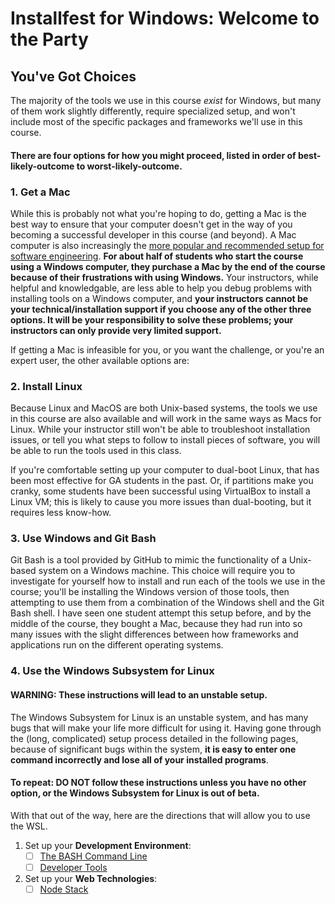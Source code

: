# Installfest for Windows: Welcome to the Party

## You've Got Choices

The majority of the tools we use in this course *exist* for Windows, but many of them work slightly differently, require specialized setup, and won't include most of the specific packages and frameworks we'll use in this course.

#### There are four options for how you might proceed, listed in order of best-likely-outcome to worst-likely-outcome.

### 1. Get a Mac

While this is probably not what you're hoping to do, getting a Mac is the best way to ensure that your computer doesn't get in the way of you becoming a successful developer in this course (and beyond). A Mac computer is also increasingly the [more popular and recommended setup for software engineering](https://www.macworld.co.uk/feature/apple/why-programmers-think-mac-os-x-is-best-os-use-3638706/). **For about half of students who start the course using a Windows computer, they purchase a Mac by the end of the course because of their frustrations with using Windows.** Your instructors, while helpful and knowledgable, are less able to help you debug problems with installing tools on a Windows computer, and **your instructors cannot be your technical/installation support if you choose any of the other three options. It will be your responsibility to solve these problems; your instructors can only provide very limited support.**

If getting a Mac is infeasible for you, or you want the challenge, or you're an expert user, the other available options are:

### 2. Install Linux

Because Linux and MacOS are both Unix-based systems, the tools we use in this course are also available and will work in the same ways as Macs for Linux. While your instructor still won't be able to troubleshoot installation issues, or tell you what steps to follow to install pieces of software, you will be able to run the tools used in this class.

If you're comfortable setting up your computer to dual-boot Linux, that has been most effective for GA students in the past. Or, if partitions make you cranky, some students have been successful using VirtualBox to install a Linux VM; this is likely to cause you more issues than dual-booting, but it requires less know-how.

### 3. Use Windows and Git Bash

Git Bash is a tool provided by GitHub to mimic the functionality of a Unix-based system on a Windows machine. This choice will require you to investigate for yourself how to install and run each of the tools we use in the course; you'll be installing the Windows version of those tools, then attempting to use them from a combination of the Windows shell and the Git Bash shell. I have seen one student attempt this setup before, and by the middle of the course, they bought a Mac, because they had run into so many issues with the slight differences between how frameworks and applications run on the different operating systems.

### 4. Use the Windows Subsystem for Linux

#### WARNING: These instructions will lead to an unstable setup.
The Windows Subsystem for Linux is an unstable system, and has many bugs that will make your life more difficult for using it. Having gone through the (long, complicated) setup process detailed in the following pages, because of significant bugs within the system, **it is easy to enter one command incorrectly and lose all of your installed programs**.

#### To repeat: DO NOT follow these instructions unless you have no other option, or the Windows Subsystem for Linux is out of beta.

With that out of the way, here are the directions that will allow you to use the WSL.

1. Set up your **Development Environment**:
    * [ ] [The BASH Command Line](dangerous-wsl-setup/bash-setup.md)
    * [ ] [Developer Tools](dangerous-wsl/setup/developer-tools.md)
2. Set up your **Web Technologies**:
    * [ ] [Node Stack](dangerous-wsl-setup/node-setup.md)
